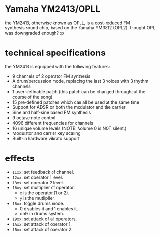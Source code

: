 # Yamaha YM2413/OPLL

the YM2413, otherwise known as OPLL, is a cost-reduced FM synthesis sound chip, based on the Yamaha YM3812 (OPL2). thought OPL was downgraded enough? :p

# technical specifications

the YM2413 is equipped with the following features:

- 9 channels of 2 operator FM synthesis
- A drum/percussion mode, replacing the last 3 voices with 3 rhythm channels
- 1 user-definable patch (this patch can be changed throughout the course of the song)
- 15 pre-defined patches which can all be used at the same time
- Support for ADSR on both the modulator and the carrier
- Sine and half-sine based FM synthesis
- 9 octave note control
- 4096 different frequencies for channels
- 16 unique volume levels (NOTE: Volume 0 is NOT silent.)
- Modulator and carrier key scaling
- Built-in hardware vibrato support

# effects

- `11xx`: set feedback of channel.
- `12xx`: set operator 1 level.
- `13xx`: set operator 2 level.
- `16xy`: set multiplier of operator.
  - `x` is the operator (1 or 2).
  - `y` is the mutliplier.
- `18xx`: toggle drums mode.
  - 0 disables it and 1 enables it.
  - only in drums system.
- `19xx`: set attack of all operators.
- `1Axx`: set attack of operator 1.
- `1Bxx`: set attack of operator 2.
